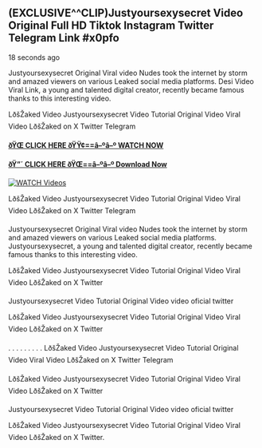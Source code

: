 ## (EXCLUSIVE^^CLIP)Justyoursexysecret Video Original Full HD Tiktok Instagram Twitter Telegram Link #x0pfo

18 seconds ago

Justyoursexysecret Original Viral video Nudes took the internet by storm and amazed viewers on various Leaked social media platforms. Desi Video Viral Link, a young and talented digital creator, recently became famous thanks to this interesting video.

LðšŽaked Video Justyoursexysecret Video Tutorial Original Video Viral Video LðšŽaked on X Twitter Telegram

**[ðŸŒ CLICK HERE ðŸŸ¢==â–ºâ–º WATCH NOW](https://clips-mediaa.blogspot.com/2025/02/video-viral-download.html)**

**[ðŸ”´ CLICK HERE ðŸŒ==â–ºâ–º Download Now](https://clips-mediaa.blogspot.com/2025/02/video-viral-download.html)**

[![WATCH Videos](https://i.imgur.com/dJHk4Zq.gif)](https://clips-mediaa.blogspot.com/2025/02/video-viral-download.html)

LðšŽaked Video Justyoursexysecret Video Tutorial Original Video Viral Video LðšŽaked on X Twitter Telegram

Justyoursexysecret Original Viral video Nudes took the internet by storm and amazed viewers on various Leaked social media platforms. Justyoursexysecret, a young and talented digital creator, recently became famous thanks to this interesting video.

LðšŽaked Video Justyoursexysecret Video Tutorial Original Video Viral Video LðšŽaked on X Twitter

Justyoursexysecret Video Tutorial Original Video video oficial twitter

LðšŽaked Video Justyoursexysecret Video Tutorial Original Video Viral Video LðšŽaked on X Twitter

. . . . . . . . . LðšŽaked Video Justyoursexysecret Video Tutorial Original Video Viral Video LðšŽaked on X Twitter Telegram

LðšŽaked Video Justyoursexysecret Video Tutorial Original Video Viral Video LðšŽaked on X Twitter

Justyoursexysecret Video Tutorial Original Video video oficial twitter

LðšŽaked Video Justyoursexysecret Video Tutorial Original Video Viral Video LðšŽaked on X Twitter.